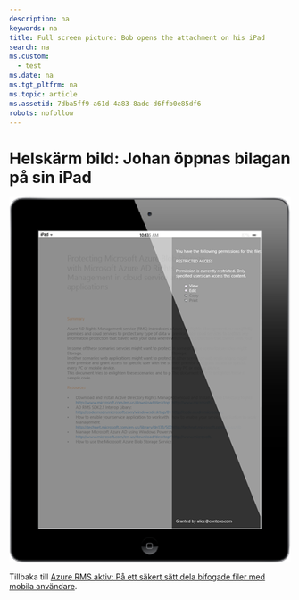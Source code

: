 ```yaml
---
description: na
keywords: na
title: Full screen picture: Bob opens the attachment on his iPad
search: na
ms.custom: 
  - test
ms.date: na
ms.tgt_pltfrm: na
ms.topic: article
ms.assetid: 7dba5ff9-a61d-4a83-8adc-d6ffb0e85df6
robots: nofollow
---
```

# Helsk&#228;rm bild: Johan &#246;ppnas bilagan p&#229; sin iPad
![](../Image/AzRMS_StoryboardEmaill3.PNG)

Tillbaka till [Azure RMS aktiv: På ett säkert sätt dela bifogade filer med mobila användare](http://technet.microsoft.com/library/jj585026.aspx).

